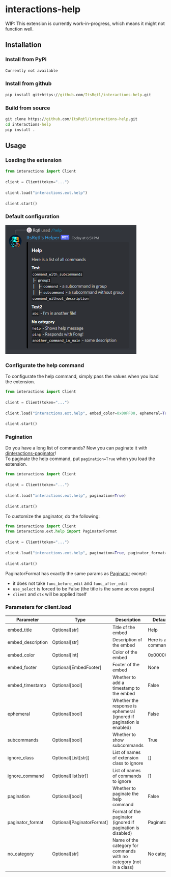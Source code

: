 # interactions-help

WIP: This extension is currently work-in-progress, which means it might not function well.

## Installation

### Install from PyPi

```bat
Currently not available
```

### Install from github

```bat
pip install git+https://github.com/ItsRqtl/interactions-help.git
```

### Build from source

```bat
git clone https://github.com/ItsRqtl/interactions-help.git
cd interactions-help
pip install .
```

## Usage

### Loading the extension

```py
from interactions import Client

client = Client(token="...")

client.load("interactions.ext.help")

client.start()
```

### Default configuration

![image](https://github.com/ItsRqtl/interactions-help/blob/master/img/preview-original.png?raw=true)

### Configurate the help command

To configurate the help command, simply pass the values when you load the extension.

```py
from interactions import Client

client = Client(token="...")

client.load("interactions.ext.help", embed_color=0x00FF00, ephemeral=True, subcommands=True)

client.start()
```

### Pagination

Do you have a long list of commands? Now you can paginate it with [dinteractions-paginator](https://github.com/interactions-py/paginator)!  
To paginate the help command, put `pagination=True` when you load the extension.

```py
from interactions import Client

client = Client(token="...")

client.load("interactions.ext.help", pagination=True)

client.start()
```

To customize the paginator, do the following:

```py
from interactions import Client
from interactions.ext.help import PaginatorFormat

client = Client(token="...")

client.load("interactions.ext.help", pagination=True, paginator_format=PaginatorFormat(...))

client.start()
```

PaginatorFormat has exactly the same params as [Paginator](https://github.com/interactions-py/paginator#-class-paginator) except:
- it does not take `func_before_edit` and `func_after_edit`
- `use_select` is forced to be False (the title is the same across pages)
- `client` and `ctx` will be applied itself

### Parameters for client.load

|Parameter|Type|Description|Default value|
|---|---|---|---|
|embed_title|Optional[str]|Title of the embed|Help|
|embed_description|Optional[str]|Description of the embed|Here is a list of all commands|
|embed_color|Optional[int]|Color of the embed|0x000000|
|embed_footer|Optional[EmbedFooter]|Footer of the embed|None|
|embed_timestamp|Optional[bool]|Whether to add a timestamp to the embed|False|
|ephemeral|Optional[bool]|Whether the response is ephemeral (ignored if pagination is enabled)|False|
|subcommands|Optional[bool]|Whether to show subcommands|True|
|ignore_class|Optional[List[str]]|List of names of extension class to ignore|[]|
|ignore_command|Optional[list[str]]|List of names of commands to ignore|[]|
|pagination|Optional[bool]|Whether to paginate the help command|False|
|paginator_format|Optional[PaginatorFormat]|Format of the paginator (ignored if pagination is disabled)|PaginatorFormat()|
|no_category|Optional[str]|Name of the category for commands with no category (not in a class)|No category|

